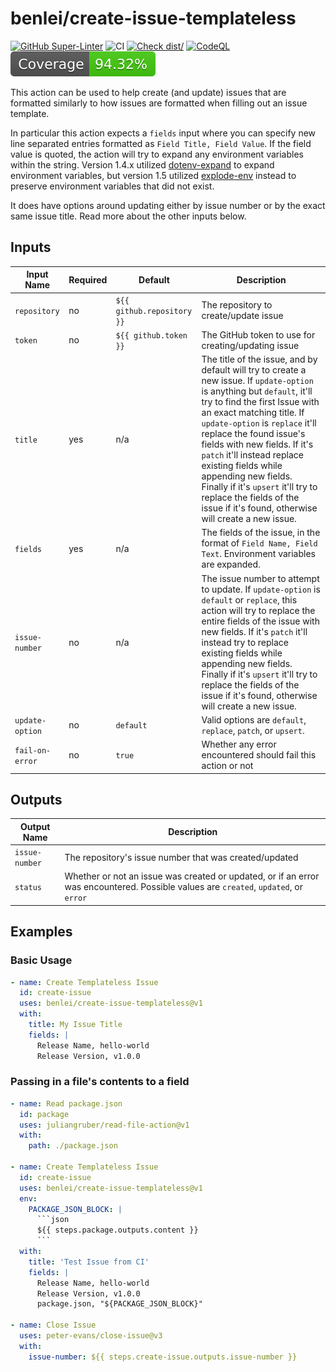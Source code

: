 # benlei/create-issue-templateless

[![GitHub Super-Linter](https://github.com/benlei/create-issue-templateless/actions/workflows/linter.yml/badge.svg)](https://github.com/super-linter/super-linter)
![CI](https://github.com/benlei/create-issue-templateless/actions/workflows/ci.yml/badge.svg)
[![Check dist/](https://github.com/benlei/create-issue-templateless/actions/workflows/check-dist.yml/badge.svg)](https://github.com/benlei/create-issue-templateless/actions/workflows/check-dist.yml)
[![CodeQL](https://github.com/benlei/create-issue-templateless/actions/workflows/codeql-analysis.yml/badge.svg)](https://github.com/benlei/create-issue-templateless/actions/workflows/codeql-analysis.yml)
[![Coverage](./badges/coverage.svg)](./badges/coverage.svg)

This action can be used to help create (and update) issues that are formatted
similarly to how issues are formatted when filling out an issue template.

In particular this action expects a `fields` input where you can specify new
line separated entries formatted as `Field Title, Field Value`. If the field
value is quoted, the action will try to expand any environment variables within
the string. Version 1.4.x utilized
[dotenv-expand](https://www.npmjs.com/package/dotenv-expand) to expand
environment variables, but version 1.5 utilized
[explode-env](https://www.npmjs.com/package/explode-env) instead to preserve
environment variables that did not exist.

It does have options around updating either by issue number or by the exact same
issue title. Read more about the other inputs below.

## Inputs

<!-- markdownlint-disable MD013 -->

| Input Name      | Required | Default                    | Description                                                                                                                                                                                                                                                                                                                                                                                                                                                                            |
| --------------- | -------- | -------------------------- | -------------------------------------------------------------------------------------------------------------------------------------------------------------------------------------------------------------------------------------------------------------------------------------------------------------------------------------------------------------------------------------------------------------------------------------------------------------------------------------- |
| `repository`    | no       | `${{ github.repository }}` | The repository to create/update issue                                                                                                                                                                                                                                                                                                                                                                                                                                                  |
| `token`         | no       | `${{ github.token }}`      | The GitHub token to use for creating/updating issue                                                                                                                                                                                                                                                                                                                                                                                                                                    |
| `title`         | yes      | n/a                        | The title of the issue, and by default will try to create a new issue. If `update-option` is anything but `default`, it'll try to find the first Issue with an exact matching title. If `update-option` is `replace` it'll replace the found issue's fields with new fields. If it's `patch` it'll instead replace existing fields while appending new fields. Finally if it's `upsert` it'll try to replace the fields of the issue if it's found, otherwise will create a new issue. |
| `fields`        | yes      | n/a                        | The fields of the issue, in the format of `Field Name, Field Text`. Environment variables are expanded.                                                                                                                                                                                                                                                                                                                                                                                |
| `issue-number`  | no       | n/a                        | The issue number to attempt to update. If `update-option` is `default` or `replace`, this action will try to replace the entire fields of the issue with new fields. If it's `patch` it'll instead try to replace existing fields while appending new fields. Finally if it's `upsert` it'll try to replace the fields of the issue if it's found, otherwise will create a new issue.                                                                                                  |
| `update-option` | no       | `default`                  | Valid options are `default`, `replace`, `patch`, or `upsert`.                                                                                                                                                                                                                                                                                                                                                                                                                          |
| `fail-on-error` | no       | `true`                     | Whether any error encountered should fail this action or not                                                                                                                                                                                                                                                                                                                                                                                                                           |

<!-- markdownlint-enable MD013 -->

## Outputs

<!-- markdownlint-disable MD013 -->

| Output Name    | Description                                                                                                                          |
| -------------- | ------------------------------------------------------------------------------------------------------------------------------------ |
| `issue-number` | The repository's issue number that was created/updated                                                                               |
| `status`       | Whether or not an issue was created or updated, or if an error was encountered. Possible values are `created`, `updated`, or `error` |

<!-- markdownlint-enable MD013 -->

## Examples

### Basic Usage

```yaml
- name: Create Templateless Issue
  id: create-issue
  uses: benlei/create-issue-templateless@v1
  with:
    title: My Issue Title
    fields: |
      Release Name, hello-world
      Release Version, v1.0.0
```

### Passing in a file's contents to a field

````yaml
- name: Read package.json
  id: package
  uses: juliangruber/read-file-action@v1
  with:
    path: ./package.json

- name: Create Templateless Issue
  id: create-issue
  uses: benlei/create-issue-templateless@v1
  env:
    PACKAGE_JSON_BLOCK: |
      ```json
      ${{ steps.package.outputs.content }}
      ```
  with:
    title: 'Test Issue from CI'
    fields: |
      Release Name, hello-world
      Release Version, v1.0.0
      package.json, "${PACKAGE_JSON_BLOCK}"

- name: Close Issue
  uses: peter-evans/close-issue@v3
  with:
    issue-number: ${{ steps.create-issue.outputs.issue-number }}
````
